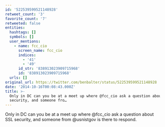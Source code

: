 ```yaml
---
id: '522539599521148928'
retweet_count: '3'
favorite_count: '7'
retweeted: false
entities:
  hashtags: []
  symbols: []
  user_mentions:
    - name: fcc_cio
      screen_name: fcc_cio
      indices:
        - '41'
        - '49'
      id_str: '838913023909715968'
      id: '838913023909715968'
  urls: []
original_url: https://twitter.com/benbalter/status/522539599521148928
date: '2014-10-16T00:08:43.000Z'
title: >-
  Only in DC can you be at a meet up where @fcc_cio ask a question about SSL
  security, and someone fro…
---
```


Only in DC can you be at a meet up where @fcc_cio ask a question about SSL security, and someone from @usnistgov is there to respond.